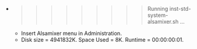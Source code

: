 * >>>>>>>>> Running inst-std-system-alsamixer.sh ...
  * Insert Alsamixer menu in Administration.
  * Disk size = 4941832K. Space Used = 8K. Runtime = 00:00:00:01.
